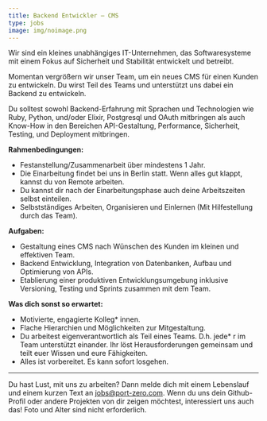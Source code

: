 ```yaml
---
title: Backend Entwickler – CMS
type: jobs
image: img/noimage.png
---
```


Wir sind ein kleines unabhängiges IT-Unternehmen, das Softwaresysteme mit einem Fokus auf Sicherheit und Stabilität entwickelt und betreibt.

Momentan vergrößern wir unser Team, um ein neues CMS für einen Kunden zu entwickeln. Du wirst Teil des Teams und unterstützt uns dabei ein Backend zu entwickeln.

Du solltest sowohl Backend-Erfahrung mit Sprachen und Technologien wie Ruby, Python, und/oder Elixir, Postgresql und OAuth mitbringen als auch Know-How in den Bereichen API-Gestaltung, Performance, Sicherheit, Testing, und Deployment mitbringen.

**Rahmenbedingungen:**

*	Festanstellung/Zusammenarbeit über mindestens 1 Jahr.
*	Die Einarbeitung findet bei uns in Berlin statt. Wenn alles gut klappt, kannst du von Remote arbeiten.
*	Du kannst dir nach der Einarbeitungsphase auch deine Arbeitszeiten selbst einteilen.
*	Selbstständiges Arbeiten, Organisieren und Einlernen (Mit Hilfestellung durch das Team).

**Aufgaben:**

*	Gestaltung eines CMS nach Wünschen des Kunden im kleinen und effektiven Team.
*	Backend Entwicklung, Integration von Datenbanken, Aufbau und Optimierung von APIs.
*	Etablierung einer produktiven Entwicklungsumgebung inklusive Versioning, Testing und Sprints zusammen mit dem Team.

**Was dich sonst so erwartet:**

*	Motivierte, engagierte Kolleg\* innen.
*	Flache Hierarchien und Möglichkeiten zur Mitgestaltung.
*	Du arbeitest eigenverantwortlich als Teil eines Teams. D.h. jede\* r im Team unterstützt einander. Ihr löst Herausforderungen gemeinsam und teilt euer Wissen und eure Fähigkeiten.
*	Alles ist vorbereitet. Es kann sofort losgehen.

---

Du hast Lust, mit uns zu arbeiten? Dann melde dich mit einem Lebenslauf und einem kurzen Text an jobs@port-zero.com. Wenn du uns dein Github-Profil oder andere Projekten von dir zeigen möchtest, interessiert uns auch das! Foto und Alter sind nicht erforderlich.
